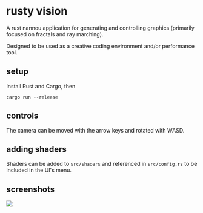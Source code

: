 # rusty vision

A rust nannou application for generating and controlling graphics (primarily focused on fractals and ray marching).

Designed to be used as a creative coding environment and/or performance tool.

## setup

Install Rust and Cargo, then

```
cargo run --release
```

## controls

The camera can be moved with the arrow keys and rotated with WASD.

## adding shaders

Shaders can be added to `src/shaders` and referenced in `src/config.rs` to be included in the UI's menu.

## screenshots

![](images/screenshot.png)
